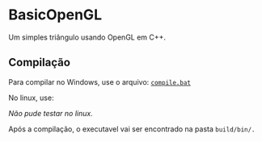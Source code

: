 # BasicOpenGL

Um simples triângulo usando OpenGL em C++.

## Compilação

Para compilar no Windows, use o arquivo: [`compile.bat`](./compile.bat)

No linux, use: 

*Não pude testar no linux.*

Após a compilação, o executavel vai ser encontrado na pasta `build/bin/.`
